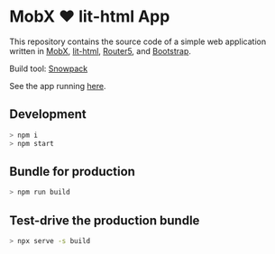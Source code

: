 # MobX ❤️ lit-html App

This repository contains the source code of a simple web application written in [MobX](https://mobx.js.org/), [lit-html](https://lit-html.polymer-project.org/), [Router5](https://router5.js.org/), and [Bootstrap](https://getbootstrap.com/).

Build tool: [Snowpack](https://www.snowpack.dev/)

See the app running [here](https://app-mobx-lit-html-app.azurewebsites.net/).

## Development

```bash
> npm i
> npm start
```

## Bundle for production

```bash
> npm run build
```

## Test-drive the production bundle

```bash
> npx serve -s build
```
